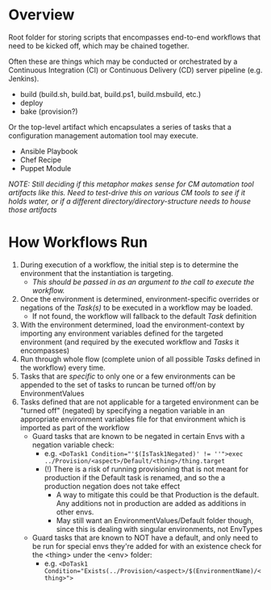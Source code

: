 # Overview

Root folder for storing scripts that encompasses end-to-end workflows that need to be kicked off, which may be chained together.

Often these are things which may be conducted or orchestrated by a Continuous Integration (CI) or Continuous Delivery (CD) server pipeline (e.g. Jenkins).   
- build (build.sh, build.bat, build.ps1, build.msbuild, etc.)
- deploy
- bake (provision?)

Or the top-level artifact which encapsulates a series of tasks that a configuration management automation tool may execute.
- Ansible Playbook
- Chef Recipe
- Puppet Module

*NOTE: Still deciding if this metaphor makes sense for CM automation tool artifacts like this. Need to test-drive this on various CM tools to see if it holds water, or if a different directory/directory-structure needs to house those artifacts*

# How Workflows Run

1. During execution of a workflow, the initial step is to determine the environment that the instantiation is targeting.
   - *This should be passed in as an argument to the call to execute the workflow.*
2. Once the environment is determined, environment-specific overrides or negations of the *Task(s)* to be executed in a workflow may be loaded.
   - If not found, the workflow will fallback to the default *Task* definition
3. With the environment determined, load the environment-context by importing any environment variables defined for the targeted environment (and required by the executed workflow and *Tasks* it encompasses)
4. Run through whole flow (complete union of all possible *Tasks* defined in the workflow) every time.
5. Tasks that are *specific* to only one or a few environments can be appended to the set of tasks to runcan be turned off/on by EnvironmentValues
6. Tasks defined that are not applicable for a targeted environment can be "turned off" (negated) by specifying a negation variable in an appropriate environment variables file for that environment which is imported as part of the workflow
   - Guard tasks that are known to be negated in certain Envs with a negation variable check: 
     - e.g. `<DoTask1 Condition="'$(IsTask1Negated)' != ''">exec ../Provision/<aspect>/Default/<thing>/thing.target`
     - (!) There is a risk of running provisioning that is not meant for production if the Default task is renamed, and so the a production negation does not take effect
	   - A way to mitigate this could be that Production is the default. Any additions not in production are added as additions in other envs. 
	   - May still want an EnvironmentValues/Default folder though, since this is dealing with singular environments, not EnvTypes
   - Guard tasks that are known to NOT have a default, and only need to be run for special envs they're added for with an existence check for the &lt;thing&gt; under the &lt;env&gt; folder:
     - e.g. `<DoTask1 Condition="Exists(../Provision/<aspect>/$(EnvironmentName)/<thing>">`